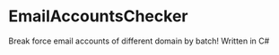EmailAccountsChecker
====================

Break force email accounts of different domain by batch! Written in C#
